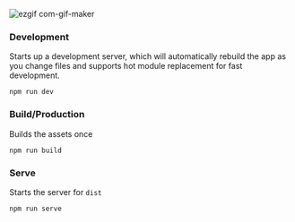 ![ezgif com-gif-maker](https://user-images.githubusercontent.com/14107127/112874075-8774a580-90d3-11eb-9b42-cb5090d767a9.gif)


### Development

Starts up a development server, which will automatically rebuild the app as you change files and supports hot module replacement for fast development.

```
npm run dev
```

### Build/Production

Builds the assets once

```
npm run build
```

### Serve

Starts the server for `dist`

```
npm run serve
```
